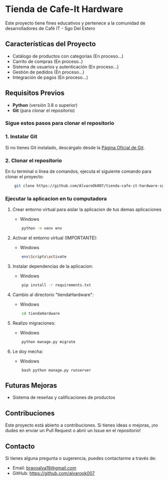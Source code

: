 # Tienda de Cafe-It Hardware 

Este proyecto tiene fines educativos y pertenece a la comunidad de desarrolladores de Café IT - Sgo Del Estero

## Características del Proyecto

- Catálogo de productos con categorías (En proceso...)
- Carrito de compras (En proceso..)
- Sistema de usuarios y autenticación (En proceso...)
- Gestión de pedidos (En proceso...)
- Integración de pagos (En proceso...)

## Requisitos Previos

- **Python** (versión 3.8 o superior)
- **Git** (para clonar el repositorio)

### Sigue estos pasos para clonar el repositorio

### 1. Instalar Git

Si no tienes Git instalado, descárgalo desde la [Página Oficial de Git](https://git-scm.com/downloads).

### 2. Clonar el repositorio

En tu terminal o línea de comandos, ejecuta el siguiente comando para clonar el proyecto:

```bash
    git clone https://github.com/AlvaroOk007/tienda-cafe-it-hardware-sgo-django.git
```

### Ejecutar la aplicacion en tu computadora

1. Crear entorno virtual para aislar la aplicacion de tus demas aplicaciones

    * Windows
    ```bash
        python -m venv env
    ```

2. Activar el entorno virtual (IMPORTANTE):

    * Windows
    ```bash
        env\Scripts\activate
    ```
3. Instalar dependencias de la aplicacion: 

    * Windows
    ```bash
        pip install -r requirements.txt
    ```

4. Cambio al directorio "tiendaHardware":

    * Windows
    ```bash
        cd tiendaHardware
    ```

5. Realizo migraciones:

    * Windows
    ```bash
        python manage.py migrate
    ```

6. Le doy mecha:

    * Windows
    ```
        bash python manage.py runserver
    ```

## Futuras Mejoras

 * Sistema de reseñas y calificaciones de productos


## Contribuciones
Este proyecto está abierto a contribuciones. Si tienes ideas o mejoras, ¡no dudes en enviar un Pull Request o abrir un Issue en el repositorio!

## Contacto

Si tienes alguna pregunta o sugerencia, puedes contactarme a través de:

* Email: bravoalva19@gmail.com
* GitHub: https://github.com/alvarook007